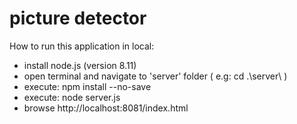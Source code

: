 ﻿# picture detector
How to run this application in local:
- install node.js (version 8.11)
- open terminal and navigate to 'server' folder ( e.g: cd .\server\ )
- execute: npm install --no-save
- execute: node server.js
- browse http://localhost:8081/index.html